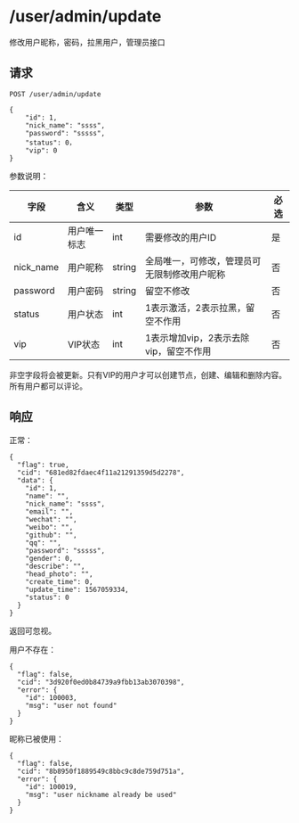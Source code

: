 # /user/admin/update

修改用户昵称，密码，拉黑用户，管理员接口


## 请求

```
POST /user/admin/update

{
	"id": 1,
	"nick_name": "ssss",
	"password": "sssss",
	"status": 0，
	"vip": 0
}
```

参数说明：

| 字段   |      含义   |类型  |   参数 |  必选 |
|----------|--------|------|------|------|
| id | 用户唯一标志 | int | 需要修改的用户ID | 是 |
| nick_name |    用户昵称   |   string | 全局唯一，可修改，管理员可无限制修改用户昵称 | 否|
| password | 用户密码 | string | 留空不修改 | 否 |
| status | 用户状态 | int | 1表示激活，2表示拉黑，留空不作用 | 否 |
| vip | VIP状态 | int | 1表示增加vip，2表示去除vip，留空不作用 | 否 |

非空字段将会被更新。只有VIP的用户才可以创建节点，创建、编辑和删除内容。所有用户都可以评论。

## 响应

正常：

```
{
  "flag": true,
  "cid": "681ed82fdaec4f11a21291359d5d2278",
  "data": {
    "id": 1,
    "name": "",
    "nick_name": "ssss",
    "email": "",
    "wechat": "",
    "weibo": "",
    "github": "",
    "qq": "",
    "password": "sssss",
    "gender": 0,
    "describe": "",
    "head_photo": "",
    "create_time": 0,
    "update_time": 1567059334,
    "status": 0
  }
}
```

返回可忽视。

用户不存在：

```
{
  "flag": false,
  "cid": "3d920f0ed0b84739a9fbb13ab3070398",
  "error": {
    "id": 100003,
    "msg": "user not found"
  }
}
```

昵称已被使用：

```
{
  "flag": false,
  "cid": "8b8950f1889549c8bbc9c8de759d751a",
  "error": {
    "id": 100019,
    "msg": "user nickname already be used"
  }
}
```